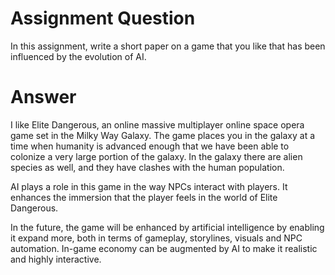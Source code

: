 # Assignment Question
In this assignment, write a short paper on a game that you like that has been influenced by the evolution of AI.

# Answer
I like Elite Dangerous, an online massive multiplayer online space opera game set in the Milky Way Galaxy. The game places you in the galaxy at a time when humanity is advanced enough that we have been able to colonize a very large portion of the galaxy. In the galaxy there are alien species as well, and they have clashes with the human population.

AI plays a role in this game in the way NPCs interact with players. It enhances the immersion that the player feels in the world of Elite Dangerous.

In the future, the game will be enhanced by artificial intelligence by enabling it expand more, both in terms of gameplay, storylines, visuals and NPC automation. In-game economy can be augmented by AI to make it realistic and highly interactive. 